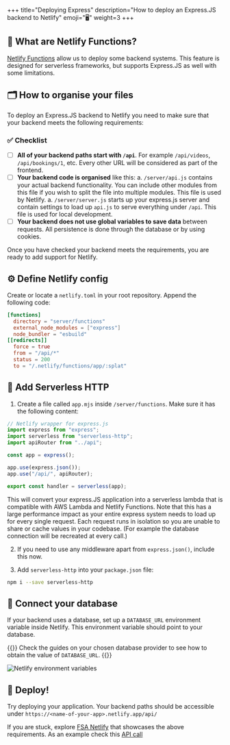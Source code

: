 +++
title="Deploying Express"
description="How to deploy an Express.JS backend to Netlify"
emoji="🖥️"
weight=3
+++
## 🔌 What are Netlify Functions?

[Netlify Functions](https://docs.netlify.com/functions/overview/) allow us to deploy some backend systems. This feature is designed for serverless frameworks, but supports Express.JS as well with some limitations. 

## 🗂️ How to organise your files
To deploy an Express.JS backend to Netlify you need to make sure that your backend meets the following requirements:

### ✅ Checklist
- [ ] **All of your backend paths start with `/api`**. For example `/api/videos`, `/api/bookings/1`, etc. Every other URL will be considered as part of the frontend.
- [ ] **Your backend code is organised** like this:
   a. `/server/api.js` contains your actual backend functionality. You can include other modules from this file if you wish to split the file into multiple modules. This file is used by Netlify.
   a. `/server/server.js` starts up your express.js server and contain settings to load up `api.js` to serve everything under `/api`. This file is used for local development.
- [ ] **Your backend does not use global variables to save data** between requests. All persistence is done through the database or by using cookies.

Once you have checked your backend meets the requirements, you are ready to add support for Netlify.

## ⚙️ Define Netlify config

Create or locate a `netlify.toml` in your root repository. Append the following code:

```toml
[functions]
  directory = "server/functions"
  external_node_modules = ["express"]
  node_bundler = "esbuild"
[[redirects]]
  force = true
  from = "/api/*"
  status = 200
  to = "/.netlify/functions/app/:splat"
```

## 🧰 Add Serverless HTTP

1. Create a file called `app.mjs` inside `/server/functions`. Make sure it has the following content:

```js
// Netlify wrapper for express.js
import express from "express";
import serverless from "serverless-http";
import apiRouter from "../api";

const app = express();

app.use(express.json());
app.use("/api/", apiRouter);

export const handler = serverless(app);
```

This will convert your express.JS application into a serverless lambda that is compatible with AWS Lambda and Netlify Functions. Note that this has a large performance impact as your entire express system needs to load up for every single request. Each request runs in isolation so you are unable to share or cache values in your codebase. (For example the database connection will be recreated at every call.)

2. If you need to use any middleware apart from `express.json()`, include this now.

3. Add `serverless-http` into your `package.json` file:

```bash
npm i --save serverless-http
```
## 💾 Connect your database

If your backend uses a database, set up a `DATABASE_URL` environment variable inside Netlify. This environment variable should point to your database. 

{{<note type="tip" title="Read the docs">}}
Check the guides on your chosen database provider to see how to obtain the value of `DATABASE_URL`.
{{</note>}}

![Netlify environment variables](01-netlify-environment-variables.png "Add environmental variables under Site configuration / Environment Variables by clicking the Add a variable button. Select 'Add a single variable'")

## 🚀 Deploy!

Try deploying your application. Your backend paths should be accessible under `https://<name-of-your-app>.netlify.app/api/`

If you are stuck, explore [FSA Netlify](https://github.com/sztupy/Full-Stack-Project-Assessment/tree/netlify_000) that showcases the above requirements. As an example check this [API call](https://cyf-fsa-solution.netlify.app/api/videos)
